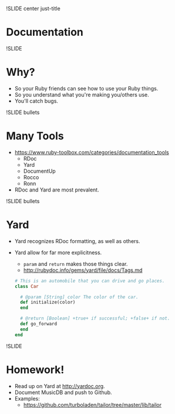 !SLIDE center just-title
# Documentation

!SLIDE
# Why?

* So your Ruby friends can see how to use your Ruby things.
* So you understand what you're making you/others use.
* You'll catch bugs.


!SLIDE bullets
# Many Tools

* https://www.ruby-toolbox.com/categories/documentation_tools
    * RDoc
    * Yard
    * DocumentUp
    * Rocco
    * Ronn
* RDoc and Yard are most prevalent.

!SLIDE bullets
# Yard

* Yard recognizes RDoc formatting, as well as others.
* Yard allow for far more explicitness.
    * `param` and `return` makes those things clear.
    * http://rubydoc.info/gems/yard/file/docs/Tags.md

    ```ruby
    # This is an automobile that you can drive and go places.
    class Car

      # @param [String] color The color of the car.
      def initialize(color)
      end

      # @return [Boolean] +true+ if successful; +false+ if not.
      def go_forward
      end
    end
    ```

!SLIDE
# Homework!

* Read up on Yard at http://yardoc.org.
* Document MusicDB and push to Github.
* Examples:
    * https://github.com/turboladen/tailor/tree/master/lib/tailor
